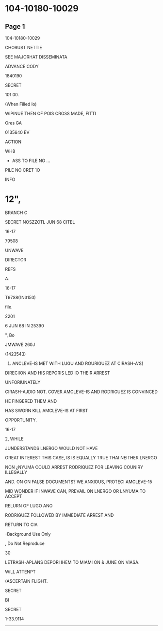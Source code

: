 # 104-10180-10029

## Page 1

104-10180-10029

CHORUST NETTIE

SEE MAJORHAT DISSEMINATA

ADVANCE CODY

1840190

SECRET

101 00.

(When Filled Io)

WIPINUE THEN OF POIS CROSS MADE, FITTI

Ores GA

0135640 EV

ACTION

WH8

* ASS TO FILE NO ...

PILE NO CRET 1O

INFO

# 12",

BRANCH C

SECRET NOSZZOTL JUN 68 CITEL

16-17

79508

UNWAVE

DIRECTOR

REFS

A.

16-17

T97S8(1N3150)

file.

2201

6 JUN 68 IN 25390

", Bo

JMWAVE 260J

(1423543)

1. ANCLEVE-IS MET WITH LUGU AND ROURIGUEZ AT CIRASH-A'S]

DIRECIION AND HIS REPORIS LED IO THEIR ARREST

UNFORIUNATELY

CIRASH-AJDIO NOT. COVER AMCLEVE-IS AND RODRIGUEZ IS CONVINCED

HE FINGERED THEM AND

HAS SWORN KILL AMCLEVE-IS AT FIRST

OPPORTUNITY.

16-17

2, WHILE

JUNDERSTANDS LNERGO WOULD NOT HAVE

OREAT INTEREST THIS CASE, IS IS EQUALLY TRUE THAI NEITHER LNERGO

NON ¿NYUMA COULD ARREST RODRIQUEZ FOR LEAVING COUNIRY ILLEGALLY

AND. ON ON FALSE DOCUMENTS? WE ANXIOUS, PROTECI AMCLEVE-15

MID WONDER IF INWAVE CAN, PREVAIL ON LNERGO OR LNYUMA TO ACCEPT

RELURN OF LUGO ANO

RODRIGUEZ FOLLOWED BY IMMEDIATE ARREST AND

RETURN TO CIA

-Background Use Only

, Do Not Reproduce

30

LETRASH-APLANS DEPORI IHEM TO MIAMI ON & JUNE ON VIASA.

WiLL ATTENPT

(ASCERTAIN FLIGHT.

SECRET

BI

SECRET

1-33.9114

---

